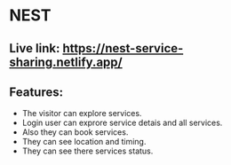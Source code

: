  # NEST 

 ## Live link: https://nest-service-sharing.netlify.app/
 ## Features:
- The visitor can explore services.
- Login user can exprore service detais and all services.
- Also they can book services.
- They can see location and timing.
- They can see there services status.
